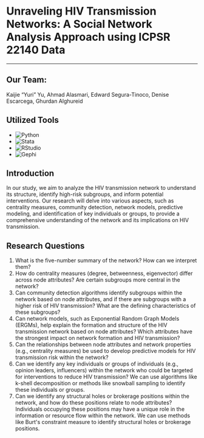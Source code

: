 # Unraveling HIV Transmission Networks: A Social Network Analysis Approach using ICPSR 22140 Data
--------------------------------------------------------------------------------------------------

## Our Team:
Kaijie “Yuri” Yu,   Ahmad Alasmari,   Edward Segura-Tinoco,  Denise Escarcega,  Ghurdan Alghureid

## Utilized Tools
- ![Python](https://img.shields.io/badge/Python-3776AB?style=flat-square&logo=python&logoColor=white) 
- ![Stata](https://img.shields.io/badge/Stata-1D6F75?style=flat-square&logo=stata&logoColor=white) 
- ![RStudio](https://img.shields.io/badge/RStudio-75AADB?style=flat-square&logo=RStudio&logoColor=white) 
- ![Gephi](https://img.shields.io/badge/Gephi-5DCDFE?style=flat-square&logo=gephi&logoColor=black) 

## Introduction
In our study, we aim to analyze the HIV transmission network to understand its structure, identify high-risk subgroups, and inform potential interventions. Our research will delve into various aspects, such as centrality measures, community detection, network models, predictive modeling, and identification of key individuals or groups, to provide a comprehensive understanding of the network and its implications on HIV transmission.

## Research Questions
1. What is the five-number summary of the network? How can we interpret them?
2. How do centrality measures (degree, betweenness, eigenvector) differ across node attributes? Are certain subgroups more central in the network?
3. Can community detection algorithms identify subgroups within the network based on node attributes, and if there are subgroups with a higher risk of HIV transmission? What are the defining characteristics of these subgroups?
4. Can network models, such as Exponential Random Graph Models (ERGMs), help explain the formation and structure of the HIV transmission network based on node attributes? Which attributes have the strongest impact on network formation and HIV transmission?
5. Can the relationships between node attributes and network properties (e.g., centrality measures) be used to develop predictive models for HIV transmission risk within the network?
6. Can we identify any key individuals or groups of individuals (e.g., opinion leaders, influencers) within the network who could be targeted for interventions to reduce HIV transmission? We can use algorithms like k-shell decomposition or methods like snowball sampling to identify these individuals or groups.
7. Can we identify any structural holes or brokerage positions within the network, and how do these positions relate to node attributes? Individuals occupying these positions may have a unique role in the information or resource flow within the network. We can use methods like Burt's constraint measure to identify structural holes or brokerage positions.




